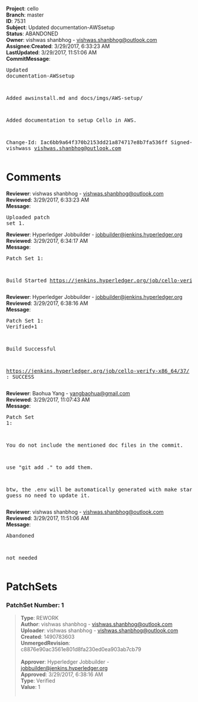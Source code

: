 <strong>Project</strong>: cello</br><strong>Branch</strong>: master<br><strong>ID</strong>: 7531<br><strong>Subject</strong>: Updated documentation-AWSsetup<br><strong>Status</strong>: ABANDONED<br><strong>Owner</strong>: vishwas shanbhog - vishwas.shanbhog@outlook.com<br><strong>Assignee</strong>:<strong>Created</strong>: 3/29/2017, 6:33:23 AM<br><strong>LastUpdated</strong>: 3/29/2017, 11:51:06 AM<br><strong>CommitMessage</strong>:<br><pre>Updated documentation-AWSsetup

Added awsinstall.md and docs/imgs/AWS-setup/

Added documentation to setup Cello in AWS.

Change-Id: Iac6bb9a64f370b2153dd21a874717e8b7fa536ff
Signed-off-by: vishwass <vishwas.shanbhog@outlook.com>
</pre><h1>Comments</h1><strong>Reviewer</strong>: vishwas shanbhog - vishwas.shanbhog@outlook.com<br><strong>Reviewed</strong>: 3/29/2017, 6:33:23 AM<br><strong>Message</strong>: <pre>Uploaded patch set 1.</pre><strong>Reviewer</strong>: Hyperledger Jobbuilder - jobbuilder@jenkins.hyperledger.org<br><strong>Reviewed</strong>: 3/29/2017, 6:34:17 AM<br><strong>Message</strong>: <pre>Patch Set 1:

Build Started https://jenkins.hyperledger.org/job/cello-verify-x86_64/37/</pre><strong>Reviewer</strong>: Hyperledger Jobbuilder - jobbuilder@jenkins.hyperledger.org<br><strong>Reviewed</strong>: 3/29/2017, 6:38:16 AM<br><strong>Message</strong>: <pre>Patch Set 1: Verified+1

Build Successful 

https://jenkins.hyperledger.org/job/cello-verify-x86_64/37/ : SUCCESS</pre><strong>Reviewer</strong>: Baohua Yang - yangbaohua@gmail.com<br><strong>Reviewed</strong>: 3/29/2017, 11:07:43 AM<br><strong>Message</strong>: <pre>Patch Set 1:

You do not include the mentioned doc files in the commit.

use "git add ." to add them.

btw, the .env will be automatically generated with make start, so guess no need to update it.</pre><strong>Reviewer</strong>: vishwas shanbhog - vishwas.shanbhog@outlook.com<br><strong>Reviewed</strong>: 3/29/2017, 11:51:06 AM<br><strong>Message</strong>: <pre>Abandoned

not needed</pre><h1>PatchSets</h1><h3>PatchSet Number: 1</h3><blockquote><strong>Type</strong>: REWORK<br><strong>Author</strong>: vishwas shanbhog - vishwas.shanbhog@outlook.com<br><strong>Uploader</strong>: vishwas shanbhog - vishwas.shanbhog@outlook.com<br><strong>Created</strong>: 1490783603<br><strong>UnmergedRevision</strong>: c8876e90ac3561e801d8fa230ed0ea903ab7cb79<br><br><strong>Approver</strong>: Hyperledger Jobbuilder - jobbuilder@jenkins.hyperledger.org<br><strong>Approved</strong>: 3/29/2017, 6:38:16 AM<br><strong>Type</strong>: Verified<br><strong>Value</strong>: 1<br><br></blockquote>